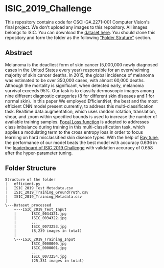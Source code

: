 # ISIC_2019_Challenge
This repository contains code for CSCI-GA.2271-001 Computer Vision's final project. We don't upload any images to this repository. All images belongs to ISIC. You can download the [dataset here](https://link-url-here.org). You should clone this repository and form the folder as the following ["Folder Struture"](https://github.com/SiyiSun99/ISIC_2019_Challenge/blob/main/README.md#folder-structure) section.  

## Abstract 
Melanoma is the deadliest form of skin cancer (5,000,000 newly diagnosed cases in the United States every year) responsible for an overwhelming majority of skin cancer deaths. In 2015, the global incidence of melanoma was estimated to be over 350,000 cases, with almost 60,000 deaths. Although the mortality is significant, when detected early, melanoma survival exceeds 95\%. Our task is to classify dermoscopic images among nine different diagnostic categories (8 for different skin diseases and 1 for normal skin). In this paper We employed EfficientNet, the best and the most efficient CNN model present currently, to address this multi-classification task. Realtime data augmentation, which uses random rotation, translation, shear, and zoom within specified bounds is used to increase the number of available training samples. [Focal Loss function](https://arxiv.org/abs/1708.02002) is adopted to addresses class imbalance during training in this multi-classification task, which applies a modulating term to the cross entropy loss in order to focus learning on hard misclassified skin disease types. With the help of [Ray tune](https://docs.ray.io/en/latest/tune/index.html), the performance of our model beats the best model with accuracy 0.636 in the [leaderboard of ISIC 2019 Challenge](https://challenge.isic-archive.com/leaderboards/2019/) with validation accuracy of 0.658 after the hyper-parameter tuning.

## Folder Structure
```
Structure of the folder
|   efficient.py
|   ISIC_2019_Test_Metadata.csv
|   ISIC_2019_Training_GroundTruth.csv
|   ISIC_2019_Training_Metadata.csv
|   
\---Dataset_processed
    +---ISIC_2019_Test_Input
    |       ISIC_0034321.jpg
    |       ISIC_0034322.jpg
    |       ...
    |       ISIC_0073253.jpg
    |       (8,239 images in total)
    |       
    \---ISIC_2019_Training_Input
            ISIC_0000000.jpg
            ISIC_0000001.jpg
            ...
            ISIC_0073254.jpg
            (25,331 images in total)
```
            
